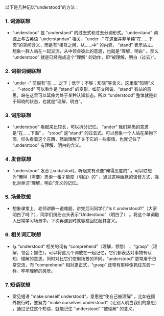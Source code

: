 以下是几种记忆“understood”的方法：

### 1. 词源联想
 - “understood” 是 “understand” 的过去式和过去分词形式。“understand” 词源上与古英语 “understandan” 相关，“under -” 在这里并非单纯“在……下面”的空间含义，而是有“相互之间，从……中” 的内涵， “stand” 表示站立。想象一群人站在一起交流，从中领会彼此的意思，也就是“理解，明白” 。那么 “understood” 就是已经完成这个“理解” 的动作，即“被理解，明白（过去）”。

### 2. 词根词缀联想
 - “under -” 前缀有“在……之下；低于；不够；知晓”等含义，这里取“知晓”义 。 “-stood” 可以看作是 “stand” 的变形，如前文所说，“stand” 有站的意思，站在这里可以延伸为处于某种认知状态。所以 “understood” 整体就是处于知晓的状态，也就是“理解，明白”。

### 3. 词形联想
 - “understood” 看起来比较长，可以拆分记忆。 “under” 我们熟悉的意思是“在……下面” ， “stood” 是“stand” 的过去式。可以想象一个人站在某物下面，仰头看着这个东西，然后理解了关于它的一些事情，也就记住了 “understood” 有理解、明白的含义。

### 4. 发音联想
 - “understood” 发音 [ˌʌndəˈstʊd]，听起来有点像“俺得思度的” 。可以联想为“俺得（需要）思索一番才能度（明白）的” ，通过这种幽默的谐音方式，强化对单词“理解，明白”含义的记忆。

### 5. 场景联想
 - 想象课堂上，老师讲解一道难题，讲完后问同学们“Is it understood?”（大家明白了吗？），同学们纷纷点头表示“Understood”（明白了） 。将这个单词融入日常学习场景中，下次再遇到时就容易回忆起其含义。

### 6. 相关词汇联想
 - 与 “understood” 相关的词有 “comprehend”（理解，领悟） 、“grasp”（理解，领会；抓住）。可以将这几个词放在一起记忆，它们都表达对事物有认知、理解的意思。同时对比它们使用场景的不同，“understood” 更常用于日常交流，而 “comprehend” 相对更正式，“grasp” 还带有那种像抓住东西一样，牢牢理解的感觉。

### 7. 短语联想
 - 常见短语 “make oneself understood”，意思是“使自己被理解” 。比如在国外旅行时，要努力 “make ourselves understood”（让别人明白我们的意思） ，通过记住这个短语，就能记住 “understood” “被理解” 的含义。 